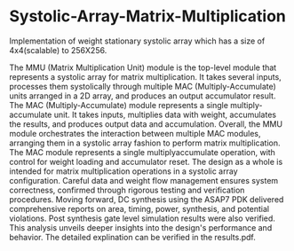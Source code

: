 # Systolic-Array-Matrix-Multiplication
Implementation of weight stationary systolic array which has a size of 4x4(scalable) to 256X256.

The MMU (Matrix Multiplication Unit) module is the top-level module that represents a systolic array for
matrix multiplication. It takes several inputs, processes them systolically through multiple MAC (Multiply-Accumulate)
units arranged in a 2D array, and produces an output accumulator result.
The MAC (Multiply-Accumulate) module represents a single multiply-accumulate unit. It takes inputs,
multiplies data with weight, accumulates the results, and produces output data and accumulation. Overall,
the MMU module orchestrates the interaction between multiple MAC modules, arranging them in a
systolic array fashion to perform matrix multiplication. The MAC module represents a single multiplyaccumulate operation, with control for weight loading and accumulator reset. The design as a whole is intended for matrix multiplication operations in a systolic array configuration. Careful data and weight flow management ensures system correctness, confirmed through rigorous testing and verification procedures. Moving forward, DC synthesis using the ASAP7 PDK delivered comprehensive reports on area, timing, power, synthesis, and potential violations. Post synthesis gate level simulation results were also verified. This analysis unveils deeper insights into the design's performance and behavior. The detailed explination can be verified in the results.pdf. 

